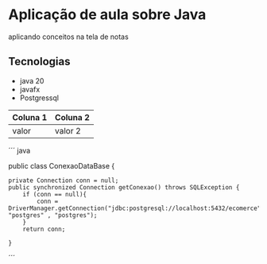 # Aplicação de aula sobre Java
aplicando conceitos na tela de notas

## Tecnologias 

* java 20
* javafx
* Postgressql

| Coluna 1 | Coluna 2  |
|----------|-----------|
| valor    | valor 2   |


´´´  java

public class ConexaoDataBase {

    private Connection conn = null;
    public synchronized Connection getConexao() throws SQLException {
        if (conn == null){
            conn = DriverManager.getConnection("jdbc:postgresql://localhost:5432/ecomerce", "postgres" , "postgres");
        }
        return conn;

    }
´´´







